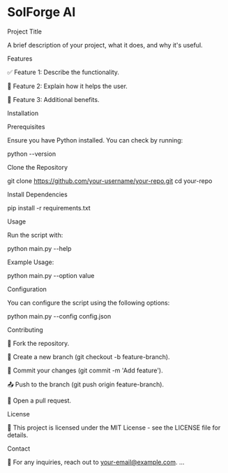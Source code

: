 # SolForge AI
Project Title





A brief description of your project, what it does, and why it's useful.

Features

✅ Feature 1: Describe the functionality.

🚀 Feature 2: Explain how it helps the user.

🔧 Feature 3: Additional benefits.

Installation

Prerequisites

Ensure you have Python installed. You can check by running:

python --version

Clone the Repository

git clone https://github.com/your-username/your-repo.git
cd your-repo

Install Dependencies

pip install -r requirements.txt

Usage

Run the script with:

python main.py --help

Example Usage:

python main.py --option value

Configuration

You can configure the script using the following options:

python main.py --config config.json

Contributing

🔀 Fork the repository.

🌿 Create a new branch (git checkout -b feature-branch).

📝 Commit your changes (git commit -m 'Add feature').

📤 Push to the branch (git push origin feature-branch).

🔁 Open a pull request.

License

📜 This project is licensed under the MIT License - see the LICENSE file for details.

Contact

📩 For any inquiries, reach out to your-email@example.com.
...
